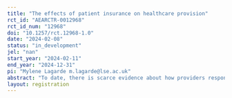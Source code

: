 ```yaml
---
title: "The effects of patient insurance on healthcare provision"
rct_id: "AEARCTR-0012968"
rct_id_num: "12968"
doi: "10.1257/rct.12968-1.0"
date: "2024-02-08"
status: "in_development"
jel: "nan"
start_year: "2024-02-11"
end_year: "2024-12-31"
pi: "Mylene Lagarde m.lagarde@lse.ac.uk"
abstract: "To date, there is scarce evidence about how providers respond to insurance schemes in low- and middle-income countries. We design an experimental audit study in Ghana to answer two questions: (1) to what extent do providers in public primary health centres treat differently patients who are insured in the national health insurance scheme, compared to those who are not? (2) is there evidence of fraudulent behaviour? Unbeknownst to the consulting providers, we send two pairs of standardized patients to pass as patients in 120 health centres. Within a pair, the two SPs are matched on gender and trained to present the same clinical condition to the same facilities. For each facility visited by a pair of SP, we randomly choose which one presents their national health insurance card and which one does not. We look at the effect of insurance cover on cost, quality and efficiency outcomes. Subject to being able to link the SP visit to claims data, we will also look at the prevalence of a range of fraudulent behaviours."
layout: registration
---
```



